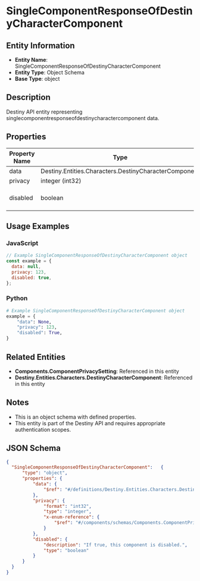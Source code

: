 # SingleComponentResponseOfDestinyCharacterComponent

## Entity Information
- **Entity Name**: SingleComponentResponseOfDestinyCharacterComponent
- **Entity Type**: Object Schema
- **Base Type**: object

## Description
Destiny API entity representing singlecomponentresponseofdestinycharactercomponent data.

## Properties

| Property Name | Type | Description | Required |
|---------------|------|-------------|----------|
| data | Destiny.Entities.Characters.DestinyCharacterComponent |  | No |
| privacy | integer (int32) |  | No |
| disabled | boolean | If true, this component is disabled. | No |

## Usage Examples

### JavaScript
```javascript
// Example SingleComponentResponseOfDestinyCharacterComponent object
const example = {
  data: null,
  privacy: 123,
  disabled: true,
};
```

### Python
```python
# Example SingleComponentResponseOfDestinyCharacterComponent object
example = {
    "data": None,
    "privacy": 123,
    "disabled": True,
}
```

## Related Entities
- **Components.ComponentPrivacySetting**: Referenced in this entity
- **Destiny.Entities.Characters.DestinyCharacterComponent**: Referenced in this entity

## Notes
- This is an object schema with defined properties.
- This entity is part of the Destiny API and requires appropriate authentication scopes.

## JSON Schema
```json
{
  "SingleComponentResponseOfDestinyCharacterComponent":   {
      "type": "object",
      "properties": {
          "data": {
              "$ref": "#/definitions/Destiny.Entities.Characters.DestinyCharacterComponent"
          },
          "privacy": {
              "format": "int32",
              "type": "integer",
              "x-enum-reference": {
                  "$ref": "#/components/schemas/Components.ComponentPrivacySetting"
              }
          },
          "disabled": {
              "description": "If true, this component is disabled.",
              "type": "boolean"
          }
      }
  }
}
```
